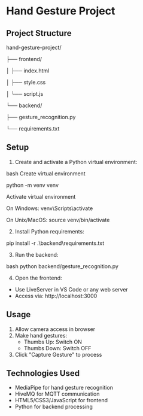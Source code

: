 # Hand Gesture Project

## Project Structure

hand-gesture-project/

├── frontend/

│ ├── index.html

│ ├── style.css

│ └── script.js

└── backend/

├── gesture_recognition.py

└── requirements.txt

## Setup

1. Create and activate a Python virtual environment:

bash Create virtual environment

python -m venv venv

Activate virtual environment

On Windows:
venv\Scripts\activate

On Unix/MacOS:
source venv/bin/activate

2. Install Python requirements:

pip install -r .\backend\requirements.txt

3. Run the backend:

bash
python backend/gesture_recognition.py

4. Open the frontend:

- Use LiveServer in VS Code or any web server
- Access via: http://localhost:3000

## Usage

1. Allow camera access in browser
2. Make hand gestures:
   - Thumbs Up: Switch ON
   - Thumbs Down: Switch OFF
3. Click "Capture Gesture" to process

## Technologies Used

- MediaPipe for hand gesture recognition
- HiveMQ for MQTT communication
- HTML5/CSS3/JavaScript for frontend
- Python for backend processing
